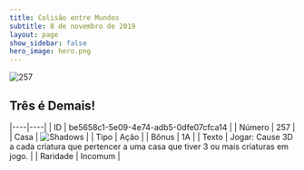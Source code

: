 ```yaml
---
title: Colisão entre Mundos
subtitle: 8 de novembro de 2019
layout: page
show_sidebar: false
hero_image: hero.png
---
```


![257](https://cdn.keyforgegame.com/media/card_front/pt/452_257_5RGMXJ28P326_pt.png)

## Três é Demais!

|----|----|
| ID | be5658c1-5e09-4e74-adb5-0dfe07cfca14 |
| Número | 257 |
| Casa | ![Shadows](https://archonarcana.com/images/thumb/e/ee/Shadows.png/22px-Shadows.png "Sombras") |
| Tipo | Ação |
| Bônus | 1A |
| Texto | Jogar: Cause 3D a cada criatura que pertencer a uma casa que tiver 3 ou mais criaturas em jogo. |
| Raridade | Incomum |
